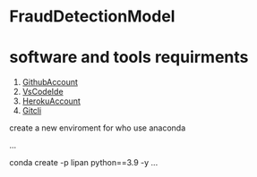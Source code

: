 # FraudDetectionModel

# software and tools requirments

1. [GithubAccount](https://github.com)
2. [VsCodeIde](https://code.visualstudio.com/)
3. [HerokuAccount](https://heroku.com)
4. [Gitcli](https://git-scm.com/book/en/v2/getting-started-the-command-line)


create a new enviroment for who use anaconda


...

conda create -p lipan python==3.9 -y
...


